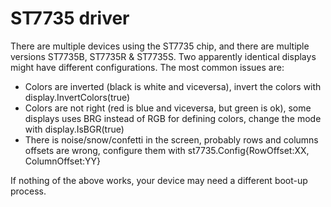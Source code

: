 # ST7735 driver

There are multiple devices using the ST7735 chip, and there are multiple versions ST7735B, ST7735R & ST7735S. Two apparently identical displays might have different configurations. The most common issues are:

* Colors are inverted (black is white and viceversa), invert the colors with display.InvertColors(true)
* Colors are not right (red is blue and viceversa, but green is ok), some displays uses BRG instead of RGB for defining colors, change the mode with display.IsBGR(true)
* There is noise/snow/confetti in the screen, probably rows and columns offsets are wrong, configure them with st7735.Config{RowOffset:XX, ColumnOffset:YY}

If nothing of the above works, your device may need a different boot-up process.